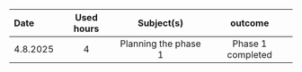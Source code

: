 | Date  | Used hours | Subject(s) |  outcome |
| :---  |     :---:      |     :---:      |     :---:      |
| 4.8.2025 | 4 | Planning the phase 1  | Phase 1 completed  |
